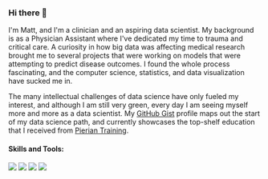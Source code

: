 ### Hi there 👋

I'm Matt, and I'm a clinician and an aspiring data scientist. My background is as a Physician Assistant where I've dedicated my time to trauma and critical care. A curiosity in how big data was affecting medical research brought me to several projects that were working on models that were attempting to predict disease outcomes. I found the whole process fascinating, and the computer science, statistics, and data visualization have sucked me in. 

The many intellectual challenges of data science have only fueled my interest, and although I am still very green, every day I am seeing myself more and more as a data scientist. My [GitHub Gist](https://gist.github.com/mattpolands) profile maps out the start of my data science path, and currently showcases the top-shelf education that I received from [Pierian Training](https://pieriantraining.com/learn/python-for-machine-learning/).

#### Skills and Tools:
![](https://img.shields.io/badge/Code-Python-informational?style=flat&logo=python&logoColor=white&color=3383FF)
![](https://img.shields.io/badge/Tools-PostgreSQL-informational?style=flat&logo=postgresql&logoColor=white&color=3383FF)
![](https://img.shields.io/badge/DataViz-Seaborn-informational?style=flat&logoColor=white&color=3383FF)
![](https://img.shields.io/badge/EHR-Epic-informational?style=flat&logoColor=white&color=3383FF)

<!--
**mattpolands/mattpolands** is a ✨ _special_ ✨ repository because its `README.md` (this file) appears on your GitHub profile.

Here are some ideas to get you started:

- 🔭 I’m currently working on ...
- 🌱 I’m currently learning ...
- 👯 I’m looking to collaborate on ...
- 🤔 I’m looking for help with ...
- 💬 Ask me about ...
- 📫 How to reach me: ...
- 😄 Pronouns: ...
- ⚡ Fun fact: ...
-->
